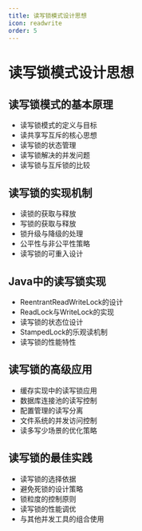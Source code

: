```yaml
---
title: 读写锁模式设计思想
icon: readwrite
order: 5
---
```


# 读写锁模式设计思想

## 读写锁模式的基本原理

- 读写锁模式的定义与目标
- 读共享写互斥的核心思想
- 读写锁的状态管理
- 读写锁解决的并发问题
- 读写锁与互斥锁的比较

## 读写锁的实现机制

- 读锁的获取与释放
- 写锁的获取与释放
- 锁升级与降级的处理
- 公平性与非公平性策略
- 读写锁的可重入设计

## Java中的读写锁实现

- ReentrantReadWriteLock的设计
- ReadLock与WriteLock的实现
- 读写锁的状态位设计
- StampedLock的乐观读机制
- 读写锁的性能特性

## 读写锁的高级应用

- 缓存实现中的读写锁应用
- 数据库连接池的读写控制
- 配置管理的读写分离
- 文件系统的并发访问控制
- 读多写少场景的优化策略

## 读写锁的最佳实践

- 读写锁的选择依据
- 避免死锁的设计策略
- 锁粒度的控制原则
- 读写锁的性能调优
- 与其他并发工具的组合使用
